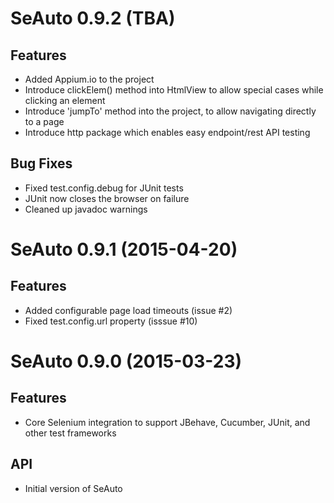 # SeAuto 0.9.2 (TBA)

## Features
- Added Appium.io to the project
- Introduce clickElem() method into HtmlView to allow special cases while clicking an element
- Introduce 'jumpTo' method into the project, to allow navigating directly to a page
- Introduce http package which enables easy endpoint/rest API testing

## Bug Fixes
- Fixed test.config.debug for JUnit tests
- JUnit now closes the browser on failure
- Cleaned up javadoc warnings

# SeAuto 0.9.1 (2015-04-20)

## Features
- Added configurable page load timeouts (issue #2)
- Fixed test.config.url property (isssue #10)

# SeAuto 0.9.0 (2015-03-23)

## Features
- Core Selenium integration to support JBehave, Cucumber, JUnit, and other test frameworks

## API
- Initial version of SeAuto
